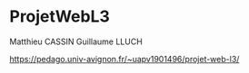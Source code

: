 # ProjetWebL3

Matthieu CASSIN
Guillaume LLUCH

https://pedago.univ-avignon.fr/~uapv1901496/projet-web-l3/
